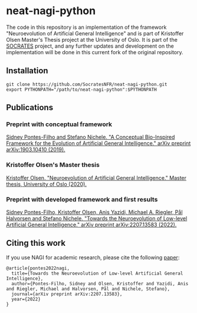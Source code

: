 # neat-nagi-python

The code in this repository is an implementation of the framework "Neuroevolution of Artificial General Intelligence" and is part of Kristoffer Olsen Master's Thesis project at the University of Oslo. It is part of the [SOCRATES](https://github.com/SocratesNFR/) project, and any further updates and development on the implementation will be done in this current fork of the original repository.

## Installation
```
git clone https://github.com/SocratesNFR/neat-nagi-python.git
export PYTHONPATH="/path/to/neat-nagi-python":$PYTHONPATH
```

## Publications
### Preprint with conceptual framework
[Sidney Pontes-Filho and Stefano Nichele. "A Conceptual Bio-Inspired Framework for the Evolution of Artificial General Intelligence." arXiv preprint arXiv:1903.10410 (2019).](https://arxiv.org/abs/1903.10410)

### Kristoffer Olsen's Master thesis
[Kristoffer Olsen. "Neuroevolution of Artificial General Intelligence." Master thesis, University of Oslo (2020).](http://heim.ifi.uio.no/~paalh/students/KristofferOlsen-master.pdf)

### Preprint with developed framework and first results
[Sidney Pontes-Filho, Kristoffer Olsen, Anis Yazidi, Michael A. Riegler, Pål Halvorsen and Stefano Nichele. "Towards the Neuroevolution of Low-level Artificial General Intelligence." arXiv preprint arXiv:2207.13583 (2022).](https://arxiv.org/abs/2207.13583)

## Citing this work

If you use NAGI for academic research, please cite the following [paper](https://arxiv.org/abs/2207.13583):

```
@article{pontes2022nagi,
  title={Towards the Neuroevolution of Low-level Artificial General Intelligence},
  author={Pontes-Filho, Sidney and Olsen, Kristoffer and Yazidi, Anis and Riegler, Michael and Halvorsen, Pål and Nichele, Stefano},
  journal={arXiv preprint arXiv:2207.13583},
  year={2022}
}
```
